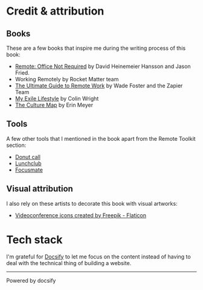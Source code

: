 # Credit & attribution

## Books

These are a few books that inspire me during the writing process of this book: 

- [Remote: Office Not Required](https://www.goodreads.com/book/show/17316682-remote) by David Heinemeier Hansson and
Jason Fried.
- Working Remotely by Rocket Matter team
- [The Ultimate Guide to Remote Work](https://zapier.com/learn/remote-work/) by Wade Foster and the Zapier Team
- [My Exile Lifestyle](https://www.goodreads.com/en/book/show/11776937-my-exile-lifestyle) by Colin Wright
- [The Culture Map](https://www.goodreads.com/book/show/22085568-the-culture-map) by Erin Meyer

## Tools

A few other tools that I mentioned in the book apart from the Remote Toolkit section: 

- [Donut call](https://www.donut.com/)
- [Lunchclub](https://lunchclub.com/)
- [Focusmate](https://www.focusmate.com/)

## Visual attribution 

I also rely on these artists to decorate this book with visual artworks: 

- <a href="https://www.flaticon.com/free-icons/videoconference" title="videoconference icons">Videoconference icons created by Freepik - Flaticon</a>

# Tech stack

I'm grateful for [Docsify](https://docsify.js.org) to let me focus on the content instead of having to deal with the technical thing of building a website. 

----

<a href="https://docsify.js.org" target="_blank" style="color: inherit; font-weight: normal; text-decoration: none;">Powered by docsify</a>